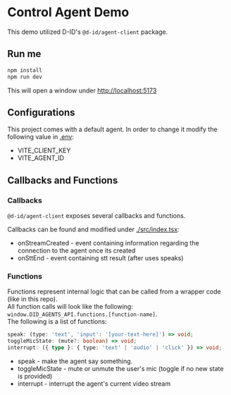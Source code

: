 # Control Agent Demo

This demo utilized D-ID's `@d-id/agent-client` package.

## Run me

```sh
npm install
npm run dev
```

This will open a window under [http://localhost:5173](http://localhost:5173)

## Configurations

This project comes with a default agent.
In order to change it modify the following value in [.env](./.env):

- VITE_CLIENT_KEY
- VITE_AGENT_ID

## Callbacks and Functions

### Callbacks

`@d-id/agent-client` exposes several callbacks and functions.

Callbacks can be found and modified under [./src/index.tsx](./src/index.tsx):

- onStreamCreated - event containing information regarding the connection to the agent once its created
- onSttEnd - event containing stt result (after uses speaks)

### Functions

Functions represent internal logic that can be called from a wrapper code (like in this repo).  
All function calls will look like the following: `window.DID_AGENTS_API.functions.[function-name]`.  
The following is a list of functions:

```ts
speak: (type: 'text', 'input': '[your-text-here]') => void;
toggleMicState: (mute?: boolean) => void;
interrupt: ({ type }: { type: 'text' | 'audio' | 'click' }) => void;
```

- speak - make the agent say something.
- toggleMicState - mute or unmute the user's mic (toggle if no new state is provided)
- interrupt - interrupt the agent's current video stream
